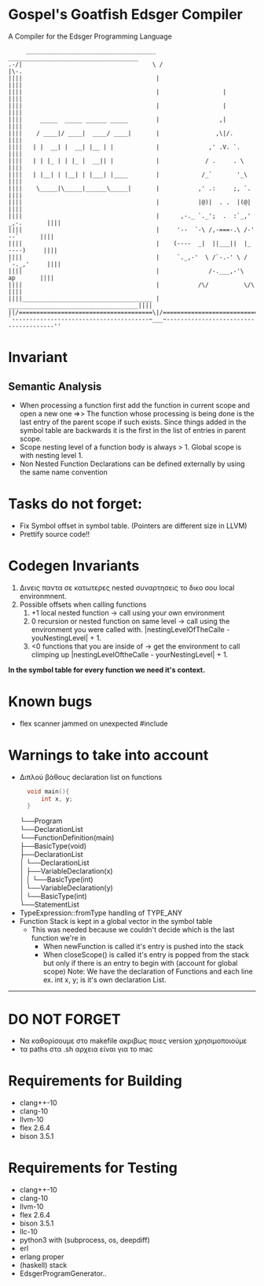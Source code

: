 # Gospel's Goatfish Edsger Compiler
A Compiler for the Edsger Programming Language
```
     _____________________________________   _____________________________________
.-/|                                     \ /                                     |\-.
||||                                      |                                      ||||
||||                                      |                  |                   ||||
||||                                      |                  |                   ||||
||||     _____  _____ ______ _____        |                 ,|                   ||||
||||    / ____|/ ____|  ____/ ____|       |                ,\|/.                 ||||
||||   | |  __| |  __| |__ | |            |              ,' .V. `.               ||||
||||   | | |_ | | |_ |  __|| |            |             / .     . \              ||||
||||   | |__| | |__| | |___| |____        |            /_`       '_\             ||||
||||    \_____|\_____|______\_____|       |           ,' .:     ;, `.            ||||
||||                                      |           |@)|  . .  |(@|            ||||
||||                                      |      ,-._ `._';  .  :`_,' _,-.       ||||
||||                                      |     '--  `-\ /,-===-.\ /-'  --`      ||||
||||                                      |    (----  _|  ||___||  |_  ----)     ||||
||||                                      |     `._,-'  \ /`-.-' \ /  `-._,'     ||||
||||                                      |              /-.___,-'\     ap       ||||
||||                                      |           /\/          \/\           ||||
||||_____________________________________ | _____________________________________||||
||/======================================\|/======================================\||
`---------------------------------------~___~--------------------------------------''
```
# Invariant
## Semantic Analysis
- When processing a function first add the function in current scope and open a new one =>> The function whose processing is being done is the last entry of the parent scope if such exists. Since things added in the symbol table are backwards it is the first in the list of entries in parent scope. 
- Scope nesting level of a function body is always > 1. Global scope is with nesting level 1.
- Non Nested Function Declarations can be defined externally by using the same name convention
# Tasks do not forget:
- Fix Symbol offset in symbol table. (Pointers are different size in LLVM)
- Prettify source code!!

# Codegen Invariants
1. Δινεις παντα σε κατωτερες nested συναρτησεις το δικο σου local environmnent.
2. Possible offsets when calling functions
    1. +1 local nested function -> call using your own environment
    2. 0  recursion or nested function on same level -> call using the environment
            you were called with. |nestingLevelOfTheCalle - youNestingLevel| + 1.
    3. <0 functions that you are inside of -> get the environment to call climping
            up |nestingLevelOftheCalle - yourNestingLevel| + 1.

**In the symbol table for every function we need it's context.**

# Known bugs
- flex scanner jammed on unexpected #include
# Warnings to take into account
- Διπλού βάθους declaration list on functions
  ``` C
	void main(){
		int x, y;
	}
  ```
  └──Program <br />
    └──DeclarationList <br />
        └──FunctionDefinition(main) <br />
            ├──BasicType(void) <br />
            ├──DeclarationList <br />
            │   └──DeclarationList <br />
            │       ├──VariableDeclaration(x) <br />
            │       │   └──BasicType(int) <br />
            │       └──VariableDeclaration(y) <br />
            │           └──BasicType(int) <br />
            └──StatementList <br />
- TypeExpression::fromType handling of TYPE_ANY
- Function Stack is kept in a global vector in the symbol table
  - This was needed because we couldn't decide which is the last function we're in
    - When newFunction is called it's entry is pushed into the stack
    - When closeScope() is called it's entry is popped from the stack but only if there is an entry to begin with (account for global scope)
Note:
We have the declaration of Functions and each line
ex. int x, y; is it's own declaration List.

---
# DO NOT FORGET
- Να καθορίσουμε στο makefile ακριβως ποιες version χρησιμοποιούμε 
- τα paths στα .sh αρχεια είναι για το mac 


# Requirements for Building
- clang++-10
- clang-10
- llvm-10
- flex 2.6.4
- bison 3.5.1
  
# Requirements for Testing
- clang++-10
- clang-10
- llvm-10
- flex 2.6.4
- bison 3.5.1
- llc-10
- python3 with (subprocess, os, deepdiff)
- erl
- erlang proper
- (haskell) stack
- EdsgerProgramGenerator..

